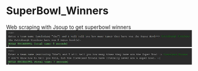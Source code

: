 # SuperBowl_Winners
 Web scraping with Jsoup to get superbowl winners
 ![](Steelers.JPG)
 ![](Browns.JPG)
